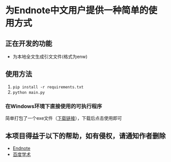 # 为Endnote中文用户提供一种简单的使用方式
## 正在开发的功能
- 为本地全文生成引文文件(格式为enw)

## 使用方法
1. `pip install -r requirements.txt`
2. `python main.py`

### 在Windows环境下直接使用的可执行程序
简单打包了一个exe文件（[下载链接](https://github.com/vc5/endnote-cn/releases/download/0.0.1/endnote-cn.exe)），下载后点击使用即可

## 本项目得益于以下的帮助，如有侵权，请通知作者删除
- [Endnote](http://endnote.com/)
- [百度学术](https://xueshu.baidu.com/)
